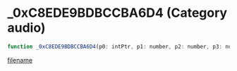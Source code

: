 # _0xC8EDE9BDBCCBA6D4 (Category audio)

```js
function _0xC8EDE9BDBCCBA6D4(p0: intPtr, p1: number, p2: number, p3: number): Array
```

[filename](_0xC8EDE9BDBCCBA6D4_m.md ':include')
